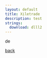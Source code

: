```yaml
---
layout: default
title: Xiletrade
description: test
strings:
  download: dlll2
---
```


de

[back](./)
